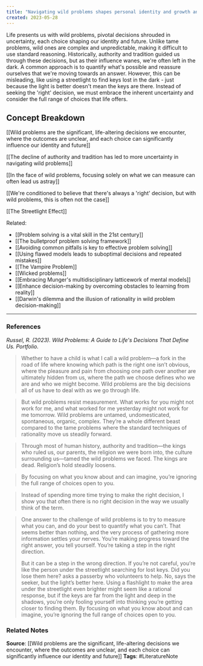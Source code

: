 ```yaml
---
title: "Navigating wild problems shapes personal identity and growth and surfaces the inherent limits of rational decision-making"
created: 2023-05-28
---
```


Life presents us with wild problems, pivotal decisions shrouded in uncertainty, each choice shaping our identity and future. Unlike tame problems, wild ones are complex and unpredictable, making it difficult to use standard reasoning. Historically, authority and tradition guided us through these decisions, but as their influence wanes, we're often left in the dark. A common approach is to quantify what's possible and reassure ourselves that we're moving towards an answer. However, this can be misleading, like using a streetlight to find keys lost in the dark - just because the light is better doesn't mean the keys are there. Instead of seeking the 'right' decision, we must embrace the inherent uncertainty and consider the full range of choices that life offers.

## Concept Breakdown

[[Wild problems are the significant, life-altering decisions we encounter, where the outcomes are unclear, and each choice can significantly influence our identity and future]]

[[The decline of authority and tradition has led to more uncertainty in navigating wild problems]]

[[In the face of wild problems, focusing solely on what we can measure can often lead us astray]]

[[We're conditioned to believe that there's always a 'right' decision, but with wild problems, this is often not the case]]

[[The Streetlight Effect]]


Related: 
- [[Problem solving is a vital skill in the 21st century]]
- [[The bulletproof problem solving framework]]
- [[Avoiding common pitfalls is key to effective problem solving]]
- [[Using flawed models leads to suboptimal decisions and repeated mistakes]]
- [[The Vampire Problem]]
- [[Wicked problems]]
- [[Embracing Munger's multidisciplinary latticework of mental models]]
- [[Enhance decision-making by overcoming obstacles to learning from reality]]
- [[Darwin's dilemma and the illusion of rationality in wild problem decision-making]]

--- 
### References

*Russel, R. (2023). Wild Problems: A Guide to Life's Decisions That Define Us. Portfolio.*

> Whether to have a child is what I call a wild problem—a fork in the road of life where knowing which path is the right one isn’t obvious, where the pleasure and pain from choosing one path over another are ultimately hidden from us, where the path we choose defines who we are and who we might become. Wild problems are the big decisions all of us have to deal with as we go through life. 

> But wild problems resist measurement. What works for you might not work for me, and what worked for me yesterday might not work for me tomorrow. Wild problems are untamed, undomesticated, spontaneous, organic, complex. They’re a whole different beast compared to the tame problems where the standard techniques of rationality move us steadily forward.

> Through most of human history, authority and tradition—the kings who ruled us, our parents, the religion we were born into, the culture surrounding us—tamed the wild problems we faced. The kings are dead. Religion’s hold steadily loosens.

> By focusing on what you know about and can imagine, you’re ignoring the full range of choices open to you.

> Instead of spending more time trying to make the right decision, I show you that often there is no right decision in the way we usually think of the term. 

> One answer to the challenge of wild problems is to try to measure what you can, and do your best to quantify what you can’t. That seems better than nothing, and the very process of gathering more information settles your nerves. You’re making progress toward the right answer, you tell yourself. You’re taking a step in the right direction. 
> 
> But it can be a step in the wrong direction. If you’re not careful, you’re like the person under the streetlight searching for lost keys. Did you lose them here? asks a passerby who volunteers to help. No, says the seeker, but the light’s better here. Using a flashlight to make the area under the streetlight even brighter might seem like a rational response, but if the keys are far from the light and deep in the shadows, you’re only fooling yourself into thinking you’re getting closer to finding them. By focusing on what you know about and can imagine, you’re ignoring the full range of choices open to you. 

### Related Notes
**Source**: [[Wild problems are the significant, life-altering decisions we encounter, where the outcomes are unclear, and each choice can significantly influence our identity and future]]
**Tags**: #LiteratureNote 

